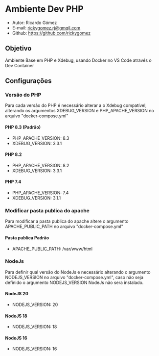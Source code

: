 # Ambiente Dev PHP

* Autor: Ricardo Gómez
* E-mail: rickygomez.rj@gmqil.com
* Github: https://github.com/rickygomez

## Objetivo

Ambiente Base em PHP e Xdebug, usando Docker no VS Code através o Dev Container

## Configurações

### Versão do PHP

Para cada versão do PHP é necessário alterar a o Xdebug compatível, alterando os argumentos XDEBUG_VERSION e PHP_APACHE_VERSION no arquivo "docker-compose.yml"

#### PHP 8.3 (Padrão)

* PHP_APACHE_VERSION: 8.3
* XDEBUG_VERSION: 3.3.1

#### PHP 8.2

* PHP_APACHE_VERSION: 8.2
* XDEBUG_VERSION: 3.3.1

#### PHP 7.4

* PHP_APACHE_VERSION: 7.4
* XDEBUG_VERSION: 3.1.1

### Modificar pasta publica do apache

Para modificar a pasta publica do apache altere o argumento APACHE_PUBLIC_PATH no arquivo "docker-compose.yml"

#### Pasta publica Padrão

* APACHE_PUBLIC_PATH: /var/www/html

### NodeJs

Para definir qual versão do NodeJs e necessário alterando o argumento NODEJS_VERSION no arquivo "docker-compose.yml", caso não seja definido o argumento NODEJS_VERSION NodeJs não sera instalado.

#### NodeJS 20

* NODEJS_VERSION: 20

#### NodeJS 18

* NODEJS_VERSION: 18

#### NodeJS 16

* NODEJS_VERSION: 16
